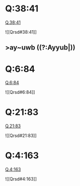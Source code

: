 
# Q:38:41

[Q.38:41](https://quran.com/38:41/tafsirs/ar-tafsir-al-tabari)

![[Qrsd#38:41]]

## >ay~uwb ((?:Ayyub|))

# Q:6:84

[Q.6:84](https://quran.com/6:84/tafsirs/ar-tafsir-al-tabari)

![[Qrsd#6:84]]

# Q:21:83

[Q.21:83](https://quran.com/21:83/tafsirs/ar-tafsir-al-tabari)

![[Qrsd#21:83]]

# Q:4:163

[Q.4:163](https://quran.com/4:163/tafsirs/ar-tafsir-al-tabari)

![[Qrsd#4:163]]
